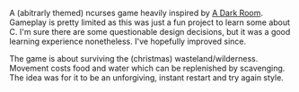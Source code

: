 A (abitrarly themed) ncurses game heavily inspired by [A Dark Room](http://adarkroom.doublespeakgames.com/). Gameplay is pretty limited as this was just a fun project to learn some about C. I'm sure there are some questionable design decisions, but it was a good learning experience nonetheless. I've hopefully improved since.

The game is about surviving the (christmas) wasteland/wilderness. Movement costs food and water which can be replenished by scavenging. The idea was for it to be an unforgiving, instant restart and try again style.
